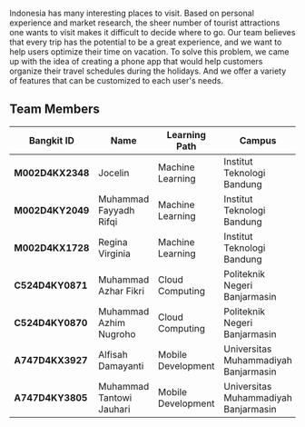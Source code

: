 Indonesia has many interesting places to visit. Based on personal experience and market research, the sheer number of tourist attractions one wants to visit makes it difficult to decide where to go. Our team believes that every trip has the potential to be a great experience, and we want to help users optimize their time on vacation. To solve this problem, we came up with the idea of creating a phone app that would help customers organize their travel schedules during the holidays. And we offer a variety of features that can be customized to each user's needs.

## Team Members
| Bangkit ID       | Name                     | Learning Path      | Campus                               |
| ---------------- | ------------------------ | ------------------ | ------------------------------------ |
| **M002D4KX2348** | Jocelin                  | Machine Learning   | Institut Teknologi Bandung           |
| **M002D4KY2049** | Muhammad Fayyadh Rifqi   | Machine Learning   | Institut Teknologi Bandung           |
| **M002D4KX1728** | Regina Virginia          | Machine Learning   | Institut Teknologi Bandung           |
| **C524D4KY0871** | Muhammad Azhar Fikri     | Cloud Computing    | Politeknik Negeri Banjarmasin        |
| **C524D4KY0870** | Muhammad Azhim Nugroho   | Cloud Computing    | Politeknik Negeri Banjarmasin        |
| **A747D4KX3927** | Alfisah Damayanti        | Mobile Development | Universitas Muhammadiyah Banjarmasin |
| **A747D4KY3805** | Muhammad Tantowi Jauhari | Mobile Development | Universitas Muhammadiyah Banjarmasin |
